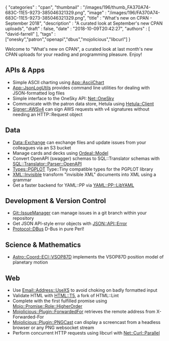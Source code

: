 {
   "categories" : "cpan",
   "thumbnail" : "/images/196/thumb_FA370A74-683C-11E5-9273-385046321329.png",
   "image" : "/images/196/FA370A74-683C-11E5-9273-385046321329.png",
   "title" : "What's new on CPAN - September 2018",
   "description" : "A curated look at September's new CPAN uploads",
   "draft" : false,
   "date" : "2018-10-09T20:42:27",
   "authors" : [
      "david-farrell"
   ],
   "tags" : ["onesky","patron","openapi","dbus","mojolicious","libcurl"]
}


Welcome to "What's new on CPAN", a curated look at last month's new CPAN uploads for your reading and programming pleasure. Enjoy!

APIs & Apps
-----------
* Simple ASCII charting using [App::AsciiChart](https://metacpan.org/pod/App::AsciiChart)
* [App::JsonLogUtils](https://metacpan.org/pod/App::JsonLogUtils) provides command line utilities for dealing with JSON-formatted log files
* Simple interface to the OneSky API: [Net::OneSky](https://metacpan.org/pod/Net::OneSky)
* Communicate with the patron data store, Hetula using [Hetula::Client](https://metacpan.org/pod/Hetula::Client)
* [Signer::AWSv4](https://metacpan.org/pod/Signer::AWSv4) can sign AWS requests with v4 signatures without needing an HTTP::Request object


Data
----
* [Data::Exchange](https://metacpan.org/pod/Data::Exchange) can exchange files and update issues from your colleagues via an S3 bucket
* Manage cards and decks using [Ordeal::Model](https://metacpan.org/pod/Ordeal::Model)
* Convert OpenAPI (swagger) schemas to SQL::Translator schemas with [SQL::Translator::Parser::OpenAPI](https://metacpan.org/pod/SQL::Translator::Parser::OpenAPI)
* [Types::PGPLOT](https://metacpan.org/pod/Types::PGPLOT) Type::Tiny compatible types for the PGPLOT library
* [XML::Invisible](https://metacpan.org/pod/XML::Invisible) transform "invisible XML" documents into XML using a grammar
* Get a faster backend for YAML::PP via [YAML::PP::LibYAML](https://metacpan.org/pod/YAML::PP::LibYAML)


Development & Version Control
---
* [Git::IssueManager](https://metacpan.org/pod/Git::IssueManager) can manage issues in a git branch within your repository
* Get JSON API-style error objects with [JSON::API::Error](https://metacpan.org/pod/JSON::API::Error)
* [Protocol::DBus](https://metacpan.org/pod/Protocol::DBus) D-Bus in pure Perl!


Science & Mathematics
---------------------
* [Astro::Coord::ECI::VSOP87D](https://metacpan.org/pod/Astro::Coord::ECI::VSOP87D) implements the VSOP87D position model of planetary motion


Web
---
* Use [Email::Address::UseXS](https://metacpan.org/pod/Email::Address::UseXS) to avoid choking on badly formatted input
* Validate HTML with [HTML::T5](https://metacpan.org/pod/HTML::T5), a fork of HTML::Lint
* Complete with the first fulfilled promise using [Mojo::Promise::Role::HigherOrder](https://metacpan.org/pod/Mojo::Promise::Role::HigherOrder)
* [Mojolicious::Plugin::ForwardedFor](https://metacpan.org/pod/Mojolicious::Plugin::ForwardedFor) retrieves the remote address from X-Forwarded-For
* [Mojolicious::Plugin::PNGCast](https://metacpan.org/pod/Mojolicious::Plugin::PNGCast) can display a screencast from a headless browser or any PNG websocket stream
* Perform concurrent HTTP requests using libcurl with [Net::Curl::Parallel](https://metacpan.org/pod/Net::Curl::Parallel)
